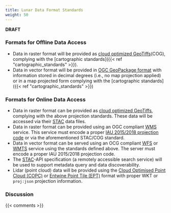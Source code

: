 ```yaml
---
title: Lunar Data Format Standards
weight: 50
---
```

**DRAFT**

### Formats for Offline Data Access
- Data in raster format will be provided as [cloud optimized GeoTiffs](https://www.cogeo.org)(COG), complying with the [cartographic standards]({{< ref "cartographic_standards" >}}). 
- Data in vector format will be provided in [OGC GeoPackage format](https://www.geopackage.org) with information stored in decimal degrees (i.e., no map projection applied) or in a map projected form complying with the [cartographic standards]({{< ref "cartographic_standards" >}})


### Formats for Online Data Access
- Data in raster format can be provided as [cloud optimized GeoTiffs](https://www.cogeo.org), complying with the above projection standards. These data will be accessed via their [STAC](https://stacspec.org/en) data files.
- Data in raster format can be provided using an OGC compliant [WMS](https://www.ogc.org/standards/wms) service. This service must encode a proper [IAU 2015/2018 projection code](https://ui.adsabs.harvard.edu/abs/2021LPICo2549.7012H) or via the aforementioned STAC/COG standard.
- Data in vector format can be served using an OCG compliant [WFS](https://www.ogc.org/standards/wfs) or [WMTS](https://www.ogc.org/standards/wmts) service using the standards defined above. The server must encode a proper IAU 2015/2018 projection code.
- The [STAC](https://stacspec.org)-API specification (a remotely accessible search service) will be used to support metadata query and data discoverability. 
- Lidar (point cloud) data will be provided using the [Cloud Optimised Point Cloud (COPC)](https://copc.io) or [Entwine Point Tile (EPT)](https://entwine.io/entwine-point-tile.html) format with proper WKT or `proj:json` projection information.

### Discussion

{{< comments >}}